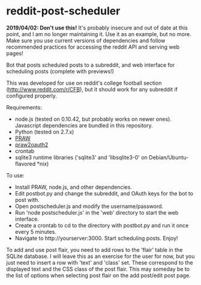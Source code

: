 reddit-post-scheduler
=====================
**2019/04/02: Don't use this!** It's probably insecure and out of date at this point, and I am no longer maintaining it. Use it as an example, but no more. Make sure you use current versions of dependencies and follow recommended practices for accessing the reddit API and serving web pages!

Bot that posts scheduled posts to a subreddit, and web interface for scheduling posts (complete with previews!)

This was developed for use on reddit's college football section (http://www.reddit.com/r/CFB), but it should work for any subreddit if configured properly.

Requirements:

* node.js (tested on 0.10.42, but probably works on newer ones). Javascript dependencies are bundled in this repository.
* Python (tested on 2.7.x)
* [PRAW](https://praw.readthedocs.org/en/stable/)
* [praw2oauth2](https://github.com/avinassh/prawoauth2)
* crontab
* sqlite3 runtime libraries ('sqlite3' and 'libsqlite3-0' on Debian/Ubuntu-flavored *nix)

To use:

* Install PRAW, node.js, and other dependencies.
* Edit postbot.py and change the subreddit, and OAuth keys for the bot to post with.
* Open postscheduler.js and modify the username/password.
* Run 'node postscheduler.js' in the 'web' directory to start the web interface.
* Create a crontab to cd to the directory with postbot.py and run it once every 5 minutes.
* Navigate to http://yourserver:3000. Start scheduling posts. Enjoy!

To add and use post flair, you need to add rows to the 'flair' table in the SQLite database. I will leave this as an exercise for the user for now, but you just need to insert a row with 'text' and 'class' set.  These correspond to the displayed text and the CSS class of the post flair.  This may someday be to the list of options when selecting post flair on the add post/edit post page.
